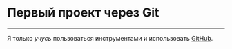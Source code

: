 # Первый проект через Git
---
Я только *учусь* пользоваться инструментами и использовать [GitHub](https://github.com/).